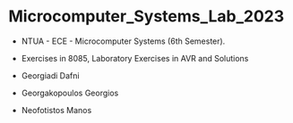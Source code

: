 # Microcomputer_Systems_Lab_2023
- NTUA - ECE - Microcomputer Systems (6th Semester).
- Exercises in 8085, Laboratory Exercises in AVR and Solutions

- Georgiadi Dafni
- Georgakopoulos Georgios
- Neofotistos Manos
